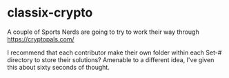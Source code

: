 # classix-crypto
A couple of Sports Nerds are going to try to work their way through https://cryptopals.com/


I recommend that each contributor make their own folder within each Set-# directory to store their solutions? Amenable to a different idea, I've given this about sixty seconds of thought.
